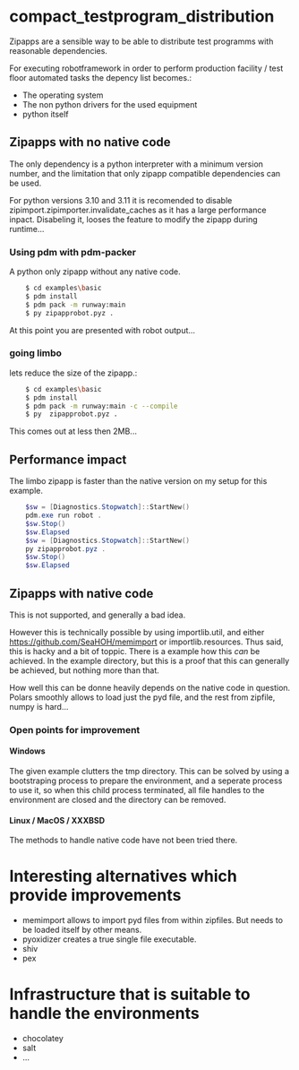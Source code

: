 # compact_testprogram_distribution

Zipapps are a sensible way to be able to distribute test programms with reasonable dependencies.

For executing robotframework in order to perform production facility / test floor automated tasks
the depency list becomes.:

 - The operating system
 - The non python drivers for the used equipment
 - python itself

## Zipapps with no native code

The only dependency is a python interpreter with a minimum version number, and the limitation 
that only zipapp compatible dependencies can be used.

For python versions 3.10 and 3.11 it is recomended to disable zipimport.zipimporter.invalidate_caches 
as it has a large performance inpact. Disabeling it, looses the feature to modify the zipapp during
runtime...

### Using pdm with pdm-packer

A python only zipapp without any native code.

``` bash
    $ cd examples\basic
    $ pdm install 
    $ pdm pack -m runway:main
    $ py zipapprobot.pyz .
```
At this point you are presented with robot output... 

### going limbo

lets reduce the size of the zipapp.:

``` bash
    $ cd examples\basic
    $ pdm install 
    $ pdm pack -m runway:main -c --compile
    $ py  zipapprobot.pyz .
```

This comes out at less then 2MB...

## Performance impact

The limbo zipapp is faster than the native version on my setup for this example.

``` powershell
    $sw = [Diagnostics.Stopwatch]::StartNew()
    pdm.exe run robot .
    $sw.Stop()
    $sw.Elapsed
    $sw = [Diagnostics.Stopwatch]::StartNew()
    py zipapprobot.pyz .
    $sw.Stop()
    $sw.Elapsed
```

## Zipapps with native code

This is not supported, and generally a bad idea. 

However this is technically possible by using importlib.util, and either https://github.com/SeaHOH/memimport or importlib.resources. Thus said, this is hacky and a bit of toppic. There is a example how this _can_ be achieved. In the example directory, but this is a proof that this can generally be achieved, but nothing more than that.

How well this can be donne heavily depends on the native code in question. Polars smoothly allows to load just the pyd file, and the rest from zipfile, numpy is hard...

### Open points for improvement

#### Windows

The given example clutters the tmp directory. This can be solved by using a 
bootstraping process to prepare the environment, and a seperate process to use
it, so when this child process terminated, all file handles to the environment
are closed and the directory can be removed.

#### Linux / MacOS / XXXBSD

The methods to handle native code have not been tried there.

# Interesting alternatives which provide improvements

 - memimport allows to import pyd files from within zipfiles. But needs to be loaded itself by other means.
 - pyoxidizer creates a true single file executable. 
 - shiv
 - pex 

# Infrastructure that is suitable to handle the environments

 - chocolatey
 - salt
 - ...

